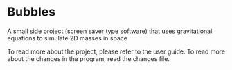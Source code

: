 # Bubbles
A small side project (screen saver type software) that uses gravitational equations to simulate 2D masses in space

To read more about the project, please refer to the user guide.
To read more about the changes in the program, read the changes file.
